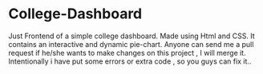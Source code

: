 # College-Dashboard
Just Frontend of a simple college dashboard. Made using Html and CSS. It contains an interactive and dynamic pie-chart. Anyone can send me a pull request if he/she wants to make changes on this project , I will merge it. Intentionally i have put some errors or extra code , so you guys can fix it..
